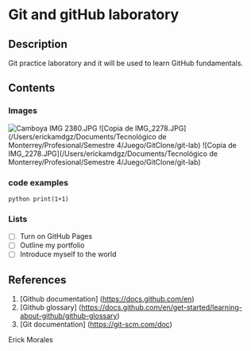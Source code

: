 # Git and gitHub laboratory

## Description
Git practice laboratory and it will be used to learn GitHub fundamentals.

## Contents
### Images
![Camboya IMG 2380.JPG](https://github.com/EAMD05/git-lab/blob/main/Camboya%20IMG%202380.JPG?raw=true)
![Copia de IMG_2278.JPG](/Users/erickamdgz/Documents/Tecnológico de Monterrey/Profesional/Semestre 4/Juego/GitClone/git-lab)
![Copia de IMG_2278.JPG](/Users/erickamdgz/Documents/Tecnológico de Monterrey/Profesional/Semestre 4/Juego/GitClone/git-lab)

### code examples
```python print(1+1) ```

### Lists
- [ ] Turn on GitHub Pages
- [ ] Outline my portfolio
- [ ] Introduce myself to the world

## References
1. [Github documentation] (https://docs.github.com/en)
2. [Github glossary] (https://docs.github.com/en/get-started/learning-about-github/github-glossary)
3. [Git documentation] (https://git-scm.com/doc)

Erick Morales
